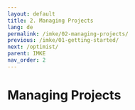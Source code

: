 ```yaml
---
layout: default
title: 2. Managing Projects
lang: de
permalink: /imke/02-managing-projects/
previous: /imke/01-getting-started/
next: /optimist/
parent: IMKE
nav_order: 2
---
```


# Managing Projects
